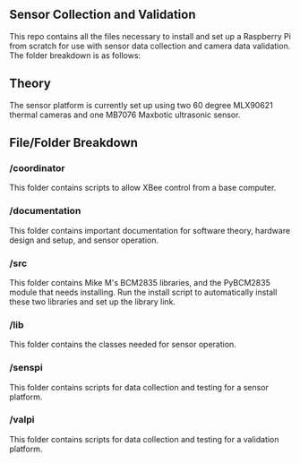 ## Sensor Collection and Validation

This repo contains all the files necessary to install and set up a Raspberry Pi from scratch for use with sensor data collection and camera data validation. The folder breakdown is as follows:

## Theory

The sensor platform is currently set up using two 60 degree MLX90621 thermal cameras and one MB7076 Maxbotic ultrasonic sensor.

## File/Folder Breakdown

### /coordinator

This folder contains scripts to allow XBee control from a base computer.

### /documentation

This folder contains important documentation for software theory, hardware design and setup, and sensor operation.  

### /src

This folder contains Mike M's BCM2835 libraries, and the PyBCM2835 module that needs installing. Run the install script to automatically install these two libraries and set up the library link.

### /lib

This folder contains the classes needed for sensor operation.

### /senspi

This folder contains scripts for data collection and testing for a sensor platform.

### /valpi

This folder contains scripts for data collection and testing for a validation platform.

